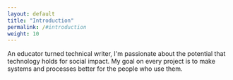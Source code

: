 ```yaml
---
layout: default
title: "Introduction"
permalink: /#introduction
weight: 10
---
```

An educator turned technical writer, I'm passionate about the potential that technology holds for social impact. My goal on every project is to make systems and processes better for the people who use them.


